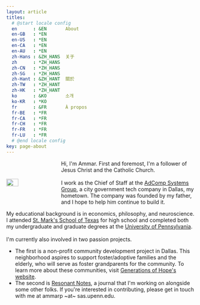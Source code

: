 ```yaml
---
layout: article
titles:
  # @start locale config
  en      : &EN       About
  en-GB   : *EN
  en-US   : *EN
  en-CA   : *EN
  en-AU   : *EN
  zh-Hans : &ZH_HANS  关于
  zh      : *ZH_HANS
  zh-CN   : *ZH_HANS
  zh-SG   : *ZH_HANS
  zh-Hant : &ZH_HANT  關於
  zh-TW   : *ZH_HANT
  zh-HK   : *ZH_HANT
  ko      : &KO       소개
  ko-KR   : *KO
  fr      : &FR       À propos
  fr-BE   : *FR
  fr-CA   : *FR
  fr-CH   : *FR
  fr-FR   : *FR
  fr-LU   : *FR
  # @end locale config
key: page-about
---
```


<style>
      .container {
        display: flex;
        align-items: center;
        justify-content: center
      }
      .text {
        padding-left: 20px;
      }
      .image {
        flex-basis: 70%
      }
</style>


<div class="container">
      <img src="https://i.imgur.com/IDvVFSP.jpg" width="25%" height="25%" style="flex-shrink: 0">
      <div class="text">
        Hi, I'm Ammar. First and foremost, I'm a follower of Jesus Christ and the Catholic Church.
        <br> <br>
        I work as the Chief of Staff at the <a href="adcompsystems.com">AdComp Systems Group</a>, a city government tech company in Dallas, my hometown. The company was founded by my father, and I hope to help him continue to build it.
      </div>
    </div>

My educational background is in economics, philosophy, and neuroscience. I attended <a href="smtexas.org">St. Mark's School of Texas</a> for high school and completed both my undergraduate and graduate degrees at the <a href="upenn.edu">University of Pennsylvania</a>.
<br> <br>
I'm currently also involved in two passion projects. 
<ul>
  <li>The first is a non-profit community development project in Dallas. This neighborhood aspires to support foster/adoptive families and the elderly, who will serve as foster grandparents for the community. To learn more about these communities, visit <a href="https://ghdc.generationsofhope.org/">Generations of Hope's website</a>.</li>
  <li>The second is <a href="resonantnotes.com">Resonant Notes</a>, a journal that I'm working on alongside some other folks. If you're interested in contributing, please get in touch with me at ammarp ~at~ sas.upenn.edu.</li>
</ul>




